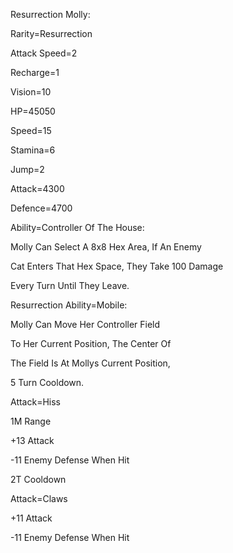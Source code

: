 Resurrection Molly:

Rarity=Resurrection

Attack Speed=2

Recharge=1

Vision=10

HP=45050

Speed=15

Stamina=6

Jump=2

Attack=4300

Defence=4700

Ability=Controller Of The House:

Molly Can Select A 8x8 Hex Area, If An Enemy

Cat Enters That Hex Space, They Take 100 Damage

Every Turn Until They Leave.

Resurrection Ability=Mobile:

Molly Can Move Her Controller Field

To Her Current Position, The Center Of

The Field Is At Mollys Current Position,

5 Turn Cooldown.

Attack=Hiss

1M Range

+13 Attack

-11 Enemy Defense When Hit

2T Cooldown

Attack=Claws

+11 Attack

-11 Enemy Defense When Hit
